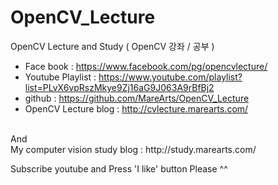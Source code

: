 # OpenCV_Lecture

OpenCV Lecture and Study ( OpenCV 강좌 / 공부 )
* Face book : https://www.facebook.com/pg/opencvlecture/
* Youtube Playlist : https://www.youtube.com/playlist?list=PLvX6vpRszMkye9Zj16aG9J063A9rBfBj2
* github : https://github.com/MareArts/OpenCV_Lecture
* OpenCV Lecture blog : http://cvlecture.marearts.com/

<br>
And <br>
My computer vision study blog : http://study.marearts.com/

Subscribe youtube and Press 'I like' button Please ^^
